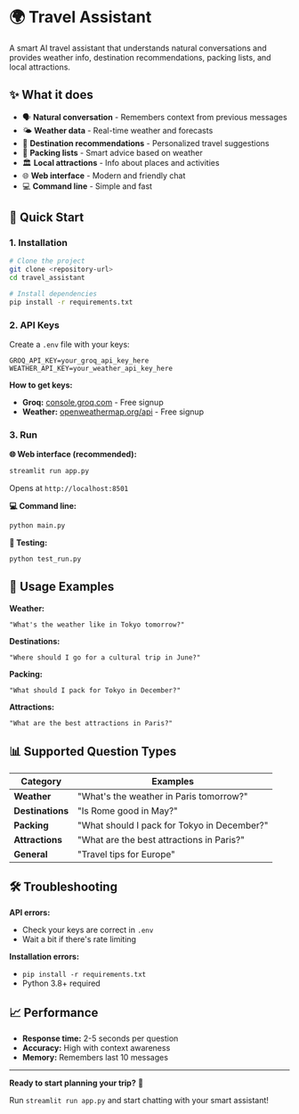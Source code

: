 # 🌍 Travel Assistant

A smart AI travel assistant that understands natural conversations and provides weather info, destination recommendations, packing lists, and local attractions.

## ✨ What it does

- 🗣️ **Natural conversation** - Remembers context from previous messages
- 🌤️ **Weather data** - Real-time weather and forecasts
- 🎯 **Destination recommendations** - Personalized travel suggestions
- 🎒 **Packing lists** - Smart advice based on weather
- 🏛️ **Local attractions** - Info about places and activities
- 🌐 **Web interface** - Modern and friendly chat
- 💻 **Command line** - Simple and fast

## 🚀 Quick Start

### 1. Installation
```bash
# Clone the project
git clone <repository-url>
cd travel_assistant

# Install dependencies
pip install -r requirements.txt
```

### 2. API Keys
Create a `.env` file with your keys:
```env
GROQ_API_KEY=your_groq_api_key_here
WEATHER_API_KEY=your_weather_api_key_here
```

**How to get keys:**
- **Groq:** [console.groq.com](https://console.groq.com/) - Free signup
- **Weather:** [openweathermap.org/api](https://openweathermap.org/api) - Free signup

### 3. Run
**🌐 Web interface (recommended):**
```bash
streamlit run app.py
```
Opens at `http://localhost:8501`

**💻 Command line:**
```bash
python main.py
```

**🧪 Testing:**
```bash
python test_run.py
```

## 🎯 Usage Examples

**Weather:**
```
"What's the weather like in Tokyo tomorrow?"
```

**Destinations:**
```
"Where should I go for a cultural trip in June?"
```

**Packing:**
```
"What should I pack for Tokyo in December?"
```

**Attractions:**
```
"What are the best attractions in Paris?"
```

## 📊 Supported Question Types

| Category | Examples |
|----------|----------|
| **Weather** | "What's the weather in Paris tomorrow?" |
| **Destinations** | "Is Rome good in May?" |
| **Packing** | "What should I pack for Tokyo in December?" |
| **Attractions** | "What are the best attractions in Paris?" |
| **General** | "Travel tips for Europe" |

## 🛠️ Troubleshooting

**API errors:**
- Check your keys are correct in `.env`
- Wait a bit if there's rate limiting

**Installation errors:**
- `pip install -r requirements.txt`
- Python 3.8+ required

## 📈 Performance

- **Response time:** 2-5 seconds per question
- **Accuracy:** High with context awareness
- **Memory:** Remembers last 10 messages

---

**Ready to start planning your trip?** 🚀

Run `streamlit run app.py` and start chatting with your smart assistant!

